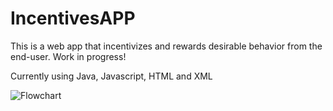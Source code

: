 # IncentivesAPP
This is a web app that incentivizes and rewards desirable behavior from the end-user. Work in progress!

Currently using Java, Javascript, HTML and XML

![Flowchart](https://github.com/brandondocusen/IncentivesAPP/assets/23441220/f14e138e-5865-4b47-87d4-6b8975972a79)
